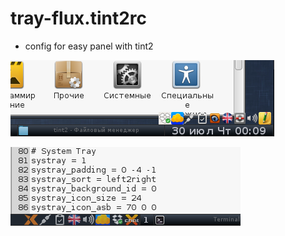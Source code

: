 # tray-flux.tint2rc
* config for easy panel with tint2


![](https://raw.githubusercontent.com/slacknk/themes/master/tint2/tray-flux/tray-flux.png)


![](https://raw.githubusercontent.com/slacknk/themes/master/tint2/tray-flux/tray-flux-dock.png)
